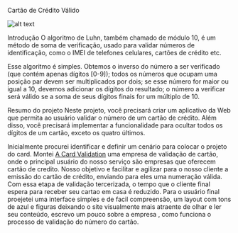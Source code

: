 Cartão de Crédito Válido

![alt text](https://camo.githubusercontent.com/a2f75e73d94d0c9c7475296b056bdf3219e13a52cd99368c67cdbcccc3af4573/68747470733a2f2f7777772e313031636f6d707574696e672e6e65742f77702f77702d636f6e74656e742f75706c6f6164732f4c75686e2d416c676f726974686d2e706e67)


   Introdução
O algoritmo de Luhn, também chamado de módulo 10, é um método de soma de verificação, usado para validar números de identificação, como o IMEI de telefones celulares, cartões de crédito etc.

Esse algoritmo é simples. Obtemos o inverso do número a ser verificado (que contém apenas dígitos [0-9]); todos os números que ocupam uma posição par devem ser multiplicados por dois; se esse número for maior ou igual a 10, devemos adicionar os dígitos do resultado; o número a verificar será válido se a soma de seus dígitos finais for um múltiplo de 10.

   Resumo do projeto
Neste projeto, você precisará criar um aplicativo da Web que permita ao usuário validar o número de um cartão de crédito. Além disso, você precisará implementar a funcionalidade para ocultar todos os dígitos de um cartão, exceto os quatro últimos.

Inicialmente procurei identificar e definir um cenário para colocar o projeto do card.
Montei [A Card Validation](https://dayanersilva.github.io/SAP007-card-validation/) uma empresa de validação de cartão, onde o principal usuário do nosso serviço 
são empresas que oferecem cartão de credito.
Nosso objetivo e facilitar e agilizar para o nosso cliente a emissão do cartão de crédito, enviando para eles 
uma numeração válida.
Com essa etapa de validação tercerizada, o tempo que o cliente final espera para receber seu cartao em casa é reduzido. 
Para o usuário final proejetei uma interface simples e de facil compreensão, um layout com tons de azul e figuras deixando o site visualmente mais atraente de olhar e ler seu conteúdo, escrevo um pouco sobre a empresa , como funciona o processo de validação do número do cartão.